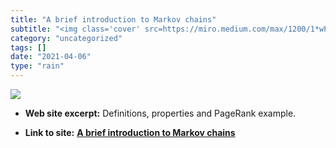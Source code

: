 ```yaml
---
title: "A brief introduction to Markov chains"
subtitle: "<img class='cover' src=https://miro.medium.com/max/1200/1*wPXC1ubOTE1MJteG4cKL7Q.jpeg>"
category: "uncategorized"
tags: []
date: "2021-04-06"
type: "rain"
---
```

<img class="cover" src=https://miro.medium.com/max/1200/1*wPXC1ubOTE1MJteG4cKL7Q.jpeg>



* **Web site excerpt:** Definitions, properties and PageRank example.

* **Link to site:** **[A brief introduction to Markov chains](https://towardsdatascience.com/brief-introduction-to-markov-chains-2c8cab9c98ab)**